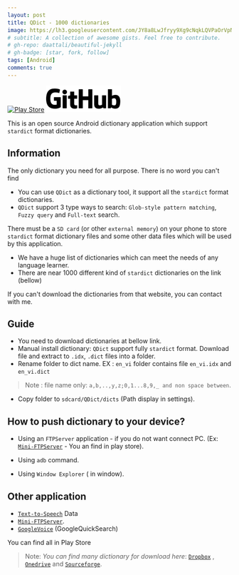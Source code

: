 ```yaml
---
layout: post
title: QDict - 1000 dictionaries
image: https://lh3.googleusercontent.com/JY8a8LwJfryy9Xg9cNqkLQVPaOrVpNQIdCA8zhIX0gXh6E3l78tea9WfyYuoP0yEldQ=s360
# subtitle: A collection of awesome gists. Feel free to contribute.
# gh-repo: daattali/beautiful-jekyll
# gh-badge: [star, fork, follow]
tags: [Android]
comments: true
---
```


[![Play Store](https://www.google.com/photos/about/static/images/badge_google_play_36dp.svg)](https://play.google.com/store/apps/details?id=com.annie.dictionary)
[![Github](../img/github.svg)](https://github.com/namndbka/QDict)


This is an open source Android dictionary application which support `stardict` format dictionaries.

## Information
The only dictionary you need for all purpose. There is no word you can't find

- You can use `QDict` as a dictionary tool, it support all the `stardict` format dictionaries.
- `QDict` support 3 type ways to search:  `Glob-style pattern matching`,  `Fuzzy query` and `Full-text` search.

There must be a `SD card` (or other `external memory`) on your phone to store `stardict` format dictionary files and some other data files which will be used by this application.

- We have a huge list of dictionaries which can meet the needs of any language learner.
- There are near 1000 different kind of `stardict` dictionaries on the link (bellow)

If you can't download the dictionaries from that website, you can contact with me.

## Guide 
- You need to download dictionaries at bellow link.
- Manual install dictionary: `QDict` support fully `stardict` format. Download file and extract to `.idx`, `.dict` files into a folder.
- Rename folder to dict name. EX : `en_vi` folder contains file `en_vi.idx` and `en_vi.dict`
 
 > Note : file name only: `a,b,..,y,z;0,1...8,9,_ and non space between`.
 
+ Copy folder to `sdcard/QDict/dicts` (Path display in settings).

## How to push dictionary to your device?

- Using an `FTPServer` application - if you do not want connect PC. (Ex: [`Mini-FTPServer`](https://play.google.com/store/apps/details?id=com.m2t.ftpserver) - You an find in play store).
- Using `adb` command.

- Using `Window Explorer` ( in window).

## Other application
+ [`Text-to-Speech`](https://play.google.com/store/apps/details?id=com.google.android.tts) Data
+ [`Mini-FTPServer`](https://play.google.com/store/apps/details?id=com.m2t.ftpserver).
+ [`GoogleVoice`](https://play.google.com/store/apps/details?id=com.google.android.googlequicksearchbox) (GoogleQuickSearch)

You can find all in Play Store

> Note: _You can find many dictionary for download here_:
> [`Dropbox`](https://www.dropbox.com/sh/miq4iveecn5a07n/AAD9WiCXwSaEtAz6uBM7lTF7a?dl=0) , [`Onedrive`](https://onedrive.live.com/?cid=9daf11670287140d&id=9DAF11670287140D%21178&authkey=!AE-Ion5R2CrA7do) and [`Sourceforge`](http://sourceforge.net/projects/xdxf/files/dicts-stardict-form-xdxf/002d/).